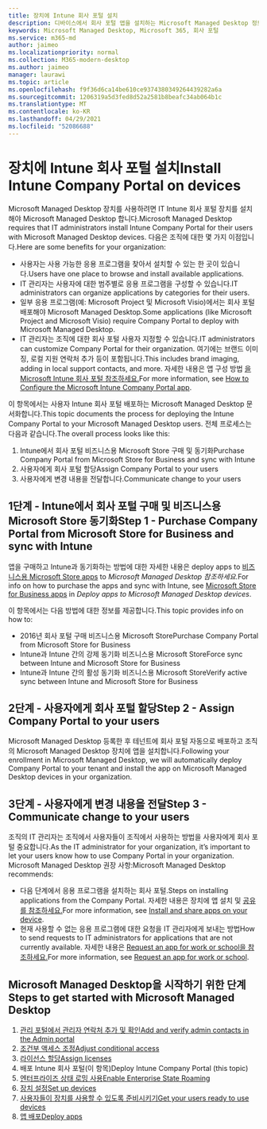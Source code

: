 ```yaml
---
title: 장치에 Intune 회사 포털 설치
description: 디바이스에서 회사 포털 앱을 설치하는 Microsoft Managed Desktop 정보
keywords: Microsoft Managed Desktop, Microsoft 365, 회사 포털
ms.service: m365-md
author: jaimeo
ms.localizationpriority: normal
ms.collection: M365-modern-desktop
ms.author: jaimeo
manager: laurawi
ms.topic: article
ms.openlocfilehash: f9f36d6ca14be610ce9374380349264439282a6a
ms.sourcegitcommit: 1206319a5d3fed8d52a2581b8beafc34ab064b1c
ms.translationtype: MT
ms.contentlocale: ko-KR
ms.lasthandoff: 04/29/2021
ms.locfileid: "52086688"
---
```

# <a name="install-intune-company-portal-on-devices"></a><span data-ttu-id="e41cc-104">장치에 Intune 회사 포털 설치</span><span class="sxs-lookup"><span data-stu-id="e41cc-104">Install Intune Company Portal on devices</span></span>

<span data-ttu-id="e41cc-105">Microsoft Managed Desktop 장치를 사용하려면 IT Intune 회사 포털 장치를 설치해야 Microsoft Managed Desktop 합니다.</span><span class="sxs-lookup"><span data-stu-id="e41cc-105">Microsoft Managed Desktop requires that IT administrators install Intune Company Portal for their users with Microsoft Managed Desktop devices.</span></span> <span data-ttu-id="e41cc-106">다음은 조직에 대한 몇 가지 이점입니다.</span><span class="sxs-lookup"><span data-stu-id="e41cc-106">Here are some benefits for your organization:</span></span>
- <span data-ttu-id="e41cc-107">사용자는 사용 가능한 응용 프로그램을 찾아서 설치할 수 있는 한 곳이 있습니다.</span><span class="sxs-lookup"><span data-stu-id="e41cc-107">Users have one place to browse and install available applications.</span></span> 
- <span data-ttu-id="e41cc-108">IT 관리자는 사용자에 대한 범주별로 응용 프로그램을 구성할 수 있습니다.</span><span class="sxs-lookup"><span data-stu-id="e41cc-108">IT administrators can organize applications by categories for their users.</span></span>  
- <span data-ttu-id="e41cc-109">일부 응용 프로그램(예: Microsoft Project 및 Microsoft Visio)에서는 회사 포털 배포해야 Microsoft Managed Desktop.</span><span class="sxs-lookup"><span data-stu-id="e41cc-109">Some applications (like Microsoft Project and Microsoft Visio) require Company Portal to deploy with Microsoft Managed Desktop.</span></span>
- <span data-ttu-id="e41cc-110">IT 관리자는 조직에 대한 회사 포털 사용자 지정할 수 있습니다.</span><span class="sxs-lookup"><span data-stu-id="e41cc-110">IT administrators can customize Company Portal for their organization.</span></span> <span data-ttu-id="e41cc-111">여기에는 브랜드 이미징, 로컬 지원 연락처 추가 등이 포함됩니다.</span><span class="sxs-lookup"><span data-stu-id="e41cc-111">This includes brand imaging, adding in local support contacts, and more.</span></span> <span data-ttu-id="e41cc-112">자세한 내용은 앱 구성 방법 [을 Microsoft Intune 회사 포털 참조하세요.](/intune/company-portal-app)</span><span class="sxs-lookup"><span data-stu-id="e41cc-112">For more information, see [How to Configure the Microsoft Intune Company Portal app](/intune/company-portal-app).</span></span>   

<span data-ttu-id="e41cc-113">이 항목에서는 사용자 Intune 회사 포털 배포하는 Microsoft Managed Desktop 문서화합니다.</span><span class="sxs-lookup"><span data-stu-id="e41cc-113">This topic documents the process for deploying the Intune Company Portal to your Microsoft Managed Desktop users.</span></span> <span data-ttu-id="e41cc-114">전체 프로세스는 다음과 같습니다.</span><span class="sxs-lookup"><span data-stu-id="e41cc-114">The overall process looks like this:</span></span>
1. <span data-ttu-id="e41cc-115">Intune에서 회사 포털 비즈니스용 Microsoft Store 구매 및 동기화</span><span class="sxs-lookup"><span data-stu-id="e41cc-115">Purchase Company Portal from Microsoft Store for Business and sync with Intune</span></span>
2. <span data-ttu-id="e41cc-116">사용자에게 회사 포털 할당</span><span class="sxs-lookup"><span data-stu-id="e41cc-116">Assign Company Portal to your users</span></span>
3. <span data-ttu-id="e41cc-117">사용자에게 변경 내용을 전달합니다.</span><span class="sxs-lookup"><span data-stu-id="e41cc-117">Communicate change to your users</span></span>

## <a name="step-1---purchase-company-portal-from-microsoft-store-for-business-and-sync-with-intune"></a><span data-ttu-id="e41cc-118">1단계 - Intune에서 회사 포털 구매 및 비즈니스용 Microsoft Store 동기화</span><span class="sxs-lookup"><span data-stu-id="e41cc-118">Step 1 - Purchase Company Portal from Microsoft Store for Business and sync with Intune</span></span>
<span data-ttu-id="e41cc-119">앱을 구매하고 Intune과 동기화하는 방법에 대한 자세한 내용은 deploy apps to [비즈니스용 Microsoft Store apps](deploy-apps.md#msfb-apps) to *Microsoft Managed Desktop 참조하세요.*</span><span class="sxs-lookup"><span data-stu-id="e41cc-119">For info on how to purchase the apps and sync with Intune, see [Microsoft Store for Business apps](deploy-apps.md#msfb-apps) in *Deploy apps to Microsoft Managed Desktop devices*.</span></span>

<span data-ttu-id="e41cc-120">이 항목에서는 다음 방법에 대한 정보를 제공합니다.</span><span class="sxs-lookup"><span data-stu-id="e41cc-120">This topic provides info on how to:</span></span> 
- <span data-ttu-id="e41cc-121">2016년 회사 포털 구매 비즈니스용 Microsoft Store</span><span class="sxs-lookup"><span data-stu-id="e41cc-121">Purchase Company Portal from Microsoft Store for Business</span></span> 
- <span data-ttu-id="e41cc-122">Intune과 Intune 간의 강제 동기화 비즈니스용 Microsoft Store</span><span class="sxs-lookup"><span data-stu-id="e41cc-122">Force sync between Intune and Microsoft Store for Business</span></span>
- <span data-ttu-id="e41cc-123">Intune과 Intune 간의 활성 동기화 비즈니스용 Microsoft Store</span><span class="sxs-lookup"><span data-stu-id="e41cc-123">Verify active sync between Intune and Microsoft Store for Business</span></span> 

## <a name="step-2---assign-company-portal-to-your-users"></a><span data-ttu-id="e41cc-124">2단계 - 사용자에게 회사 포털 할당</span><span class="sxs-lookup"><span data-stu-id="e41cc-124">Step 2 - Assign Company Portal to your users</span></span>
<span data-ttu-id="e41cc-125">Microsoft Managed Desktop 등록한 후 테넌트에 회사 포털 자동으로 배포하고 조직의 Microsoft Managed Desktop 장치에 앱을 설치합니다.</span><span class="sxs-lookup"><span data-stu-id="e41cc-125">Following your enrollment in Microsoft Managed Desktop, we will automatically deploy Company Portal to your tenant and install the app on Microsoft Managed Desktop devices in your organization.</span></span>

## <a name="step-3---communicate-change-to-your-users"></a><span data-ttu-id="e41cc-126">3단계 - 사용자에게 변경 내용을 전달</span><span class="sxs-lookup"><span data-stu-id="e41cc-126">Step 3 - Communicate change to your users</span></span>
<span data-ttu-id="e41cc-127">조직의 IT 관리자는 조직에서 사용자들이 조직에서 사용하는 방법을 사용자에게 회사 포털 중요합니다.</span><span class="sxs-lookup"><span data-stu-id="e41cc-127">As the IT administrator for your organization, it’s important to let your users know how to use Company Portal in your organization.</span></span> <span data-ttu-id="e41cc-128">Microsoft Managed Desktop 권장 사항:</span><span class="sxs-lookup"><span data-stu-id="e41cc-128">Microsoft Managed Desktop recommends:</span></span>
- <span data-ttu-id="e41cc-129">다음 단계에서 응용 프로그램을 설치하는 회사 포털.</span><span class="sxs-lookup"><span data-stu-id="e41cc-129">Steps on installing applications from the Company Portal.</span></span> <span data-ttu-id="e41cc-130">자세한 내용은 장치에 앱 설치 및 [공유를 참조하세요.](/intune-user-help/install-apps-cpapp-windows)</span><span class="sxs-lookup"><span data-stu-id="e41cc-130">For more information, see [Install and share apps on your device](/intune-user-help/install-apps-cpapp-windows).</span></span>
- <span data-ttu-id="e41cc-131">현재 사용할 수 없는 응용 프로그램에 대한 요청을 IT 관리자에게 보내는 방법</span><span class="sxs-lookup"><span data-stu-id="e41cc-131">How to send requests to IT administrators for applications that are not currently available.</span></span> <span data-ttu-id="e41cc-132">자세한 내용은 [Request an app for work or school을 참조하세요.](/intune-user-help/install-apps-cpapp-windows#request-an-app-for-work-or-school)</span><span class="sxs-lookup"><span data-stu-id="e41cc-132">For more information, see [Request an app for work or school](/intune-user-help/install-apps-cpapp-windows#request-an-app-for-work-or-school).</span></span>  

## <a name="steps-to-get-started-with-microsoft-managed-desktop"></a><span data-ttu-id="e41cc-133">Microsoft Managed Desktop을 시작하기 위한 단계</span><span class="sxs-lookup"><span data-stu-id="e41cc-133">Steps to get started with Microsoft Managed Desktop</span></span>

1. [<span data-ttu-id="e41cc-134">관리 포털에서 관리자 연락처 추가 및 확인</span><span class="sxs-lookup"><span data-stu-id="e41cc-134">Add and verify admin contacts in the Admin portal</span></span>](add-admin-contacts.md)
2. [<span data-ttu-id="e41cc-135">조건부 액세스 조정</span><span class="sxs-lookup"><span data-stu-id="e41cc-135">Adjust conditional access</span></span>](conditional-access.md)
3. [<span data-ttu-id="e41cc-136">라이선스 할당</span><span class="sxs-lookup"><span data-stu-id="e41cc-136">Assign licenses</span></span>](assign-licenses.md)
4. <span data-ttu-id="e41cc-137">배포 Intune 회사 포털(이 항목)</span><span class="sxs-lookup"><span data-stu-id="e41cc-137">Deploy Intune Company Portal (this topic)</span></span>
5. [<span data-ttu-id="e41cc-138">엔터프라이즈 상태 로밍 사용</span><span class="sxs-lookup"><span data-stu-id="e41cc-138">Enable Enterprise State Roaming</span></span>](enterprise-state-roaming.md)
6. [<span data-ttu-id="e41cc-139">장치 설정</span><span class="sxs-lookup"><span data-stu-id="e41cc-139">Set up devices</span></span>](set-up-devices.md)
7. [<span data-ttu-id="e41cc-140">사용자들이 장치를 사용할 수 있도록 준비시키기</span><span class="sxs-lookup"><span data-stu-id="e41cc-140">Get your users ready to use devices</span></span>](get-started-devices.md)
8. [<span data-ttu-id="e41cc-141">앱 배포</span><span class="sxs-lookup"><span data-stu-id="e41cc-141">Deploy apps</span></span>](deploy-apps.md)
